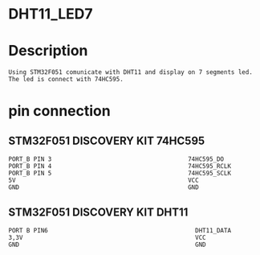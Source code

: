 # DHT11_LED7
# Description 

	Using STM32F051 comunicate with DHT11 and display on 7 segments led. 
	The led is connect with 74HC595.
	
# pin connection

## STM32F051 DISCOVERY KIT                            74HC595
    PORT_B PIN 3          							  74HC595_DO
	PORT_B PIN 4									  74HC595_RCLK
	PORT_B PIN 5									  74HC595_SCLK
	5V												  VCC
	GND												  GND
## STM32F051 DISCOVERY KIT                            DHT11
	PORT B PIN6											DHT11_DATA
	3,3V												VCC
	GND													GND